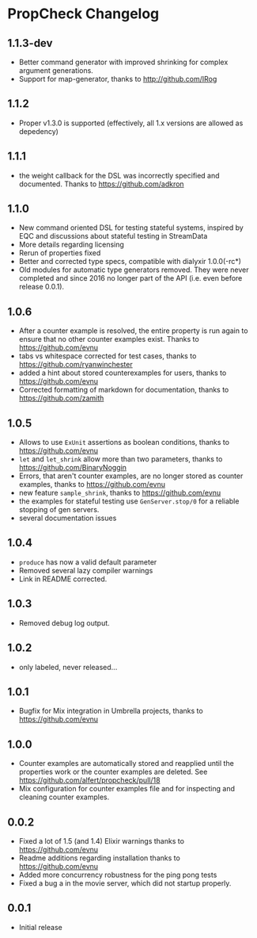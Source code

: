 # PropCheck Changelog

## 1.1.3-dev 
* Better command generator with improved shrinking for complex argument generations. 
* Support for map-generator, thanks to http://github.com/IRog

## 1.1.2
* Proper v1.3.0 is supported (effectively, all 1.x versions are allowed
  as depedency)

## 1.1.1
* the weight callback for the DSL was incorrectly specified and documented. Thanks
  to https://github.com/adkron 

## 1.1.0
* New command oriented DSL for testing stateful systems, inspired by EQC and
  discussions about stateful testing in StreamData
* More details regarding licensing
* Rerun of properties fixed
* Better and corrected type specs, compatible with dialyxir 1.0.0(-rc*)
* Old modules for automatic type generators removed. They were never completed and
  since 2016 no longer part of the API (i.e. even before release 0.0.1).

## 1.0.6
* After a counter example is resolved, the entire property is run again to
  ensure that no other counter examples exist. Thanks to https://github.com/evnu
* tabs vs whitespace corrected for test cases, thanks to https://github.com/ryanwinchester
* added a hint about stored counterexamples for users, thanks to https://github.com/evnu
* Corrected formatting of markdown for documentation, thanks to https://github.com/zamith


## 1.0.5
* Allows to use `ExUnit` assertions as boolean conditions, thanks to https://github.com/evnu
* `let` and `let_shrink` allow more than two parameters, thanks to https://github.com/BinaryNoggin
* Errors, that aren't counter examples, are no longer stored as counter examples,  thanks to https://github.com/evnu
* new feature `sample_shrink`, thanks to https://github.com/evnu
* the examples for stateful testing use `GenServer.stop/0` for a reliable
  stopping of gen servers.
* several documentation issues

## 1.0.4
* `produce` has now a valid default parameter
* Removed several lazy compiler warnings
* Link in README corrected.

## 1.0.3
* Removed debug log output.

## 1.0.2
* only labeled, never released...

## 1.0.1
* Bugfix for Mix integration in Umbrella projects, thanks to https://github.com/evnu

## 1.0.0
* Counter examples are automatically stored and reapplied until the properties work
  or the counter examples are deleted. See https://github.com/alfert/propcheck/pull/18
* Mix configuration for counter examples file and for inspecting and cleaning
  counter examples.

## 0.0.2
* Fixed a lot of 1.5 (and 1.4) Elixir warnings thanks to https://github.com/evnu
* Readme additions regarding installation thanks to https://github.com/evnu
* Added more concurrency robustness for the ping pong tests
* Fixed a bug a in the movie server, which did not startup properly.

## 0.0.1
* Initial release
